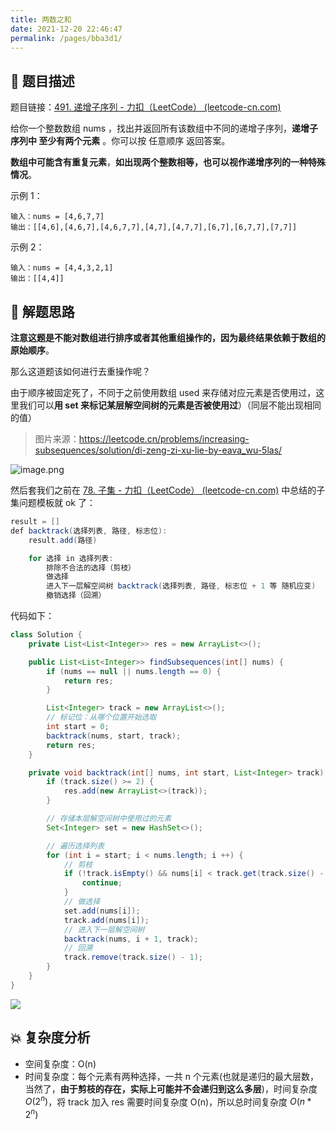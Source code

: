 ```yaml
---
title: 两数之和
date: 2021-12-20 22:46:47
permalink: /pages/bba3d1/
---
```


## 📃 题目描述

题目链接：[491. 递增子序列 - 力扣（LeetCode） (leetcode-cn.com)](https://leetcode-cn.com/problems/increasing-subsequences/)

给你一个整数数组 nums ，找出并返回所有该数组中不同的递增子序列，**递增子序列中 至少有两个元素** 。你可以按 任意顺序 返回答案。

**数组中可能含有重复元素**，**如出现两个整数相等，也可以视作递增序列的一种特殊情况**。

示例 1：

```
输入：nums = [4,6,7,7]
输出：[[4,6],[4,6,7],[4,6,7,7],[4,7],[4,7,7],[6,7],[6,7,7],[7,7]]
```

示例 2：

```
输入：nums = [4,4,3,2,1]
输出：[[4,4]]
```

## 🔔 解题思路

**注意这题是不能对数组进行排序或者其他重组操作的，因为最终结果依赖于数组的原始顺序**。

那么这道题该如何进行去重操作呢？

由于顺序被固定死了，不同于之前使用数组 used 来存储对应元素是否使用过，这里我们可以**用 set 来标记某层解空间树的元素是否被使用过**）（同层不能出现相同的值）

> 图片来源：https://leetcode.cn/problems/increasing-subsequences/solution/di-zeng-zi-xu-lie-by-eava_wu-5las/

![image.png](https://pic.leetcode-cn.com/1629615911-FPcKhm-image.png)

然后套我们之前在 [78. 子集 - 力扣（LeetCode） (leetcode-cn.com)](https://leetcode-cn.com/problems/subsets/) 中总结的子集问题模板就 ok 了：

```java
result = []
def backtrack(选择列表, 路径, 标志位):
    result.add(路径)

    for 选择 in 选择列表:
        排除不合法的选择（剪枝）
        做选择
        进入下一层解空间树 backtrack(选择列表, 路径, 标志位 + 1 等 随机应变)
        撤销选择（回溯）
```

代码如下：


```java
class Solution {
    private List<List<Integer>> res = new ArrayList<>();

    public List<List<Integer>> findSubsequences(int[] nums) {
        if (nums == null || nums.length == 0) {
            return res;
        }

        List<Integer> track = new ArrayList<>();
        // 标记位：从哪个位置开始选取
        int start = 0;
        backtrack(nums, start, track);
        return res;
    }

    private void backtrack(int[] nums, int start, List<Integer> track) {
        if (track.size() >= 2) {
            res.add(new ArrayList<>(track));
        }

        // 存储本层解空间树中使用过的元素
        Set<Integer> set = new HashSet<>();

        // 遍历选择列表
        for (int i = start; i < nums.length; i ++) {
            // 剪枝
            if (!track.isEmpty() && nums[i] < track.get(track.size() - 1) || set.contains(nums[i])) {
                continue;
            }
            // 做选择
            set.add(nums[i]);
            track.add(nums[i]);
            // 进入下一层解空间树
            backtrack(nums, i + 1, track);
            // 回溯
            track.remove(track.size() - 1);
        }
    }
}
```

![](https://cs-wiki.oss-cn-shanghai.aliyuncs.com/img/20211220232502.png)

## 💥 复杂度分析

- 空间复杂度：O(n)
- 时间复杂度：每个元素有两种选择，一共 n 个元素(也就是递归的最大层数，当然了，**由于剪枝的存在，实际上可能并不会递归到这么多层**)，时间复杂度 $O(2^n)$，将 track 加入 res 需要时间复杂度 O(n)，所以总时间复杂度 $O(n * 2^n)$

